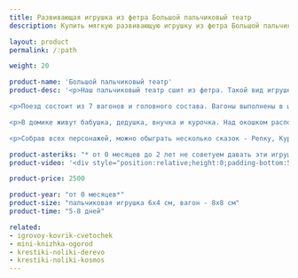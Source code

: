 ```yaml
---
title: Развивающая игрушка из фетра Большой пальчиковый театр
description: Купить мягкую развивающую игрушку из фетра Большой пальчиковый театр в магазине KiddyTrick

layout: product
permalink: /:path

weight: 20

product-name: 'Большой пальчиковый театр'
product-desc: '<p>Наш пальчиковый театр сшит из фетра. Такой вид игрушек помогает с развитием  воображения - детки от 3 лет уже могут придумывать свои истории и приключения, а  малышам помладше будет интересно наблюдать за яркими пальчиковыми зверятами.  С такими игрушками можно отвлечь кроху от неприятных ощущений на приеме у врача, или привлечь внимание на фотосессии.</p>

<p>Поезд состоит из 7 вагонов и головного состава. Вагоны выполнены в цветах радуги. На каждом нашита определенная еда для зверей - можно поиграть в “кто что ест”. Вагоны соединяются различными застежками - пуговка, фастекс, кнопка, магнит, липучка, шнуровка и ремешок.</p>

<p>В домике живут бабушка, дедушка, внучка и курочка. Над окошком расположилась полочка с бабушкиными запасами вкусностей.</p>

<p>Собрав всех персонажей, можно обыграть несколько сказок - Репку, Курочку Рябу, Теремок, Звери в яме, Колобок и другие. Нужно лишь добавить чуточку фантазии, узнать с малышом, каких деталей и героев не хватает для той или иной сказки, и придумать вместе с ним решение.</p>'

product-asteriks: "* от 0 месяцев до 2 лет не советуем давать эти игрушки в руки ребенку, рекомендуем использовать только в целях привлечения внимания."
product-video: '<div style="position:relative;height:0;padding-bottom:56.25%"><iframe src="https://www.youtube.com/embed/jbVzDgZSyok?ecver=2" width="640" height="360" frameborder="0" style="position:absolute;width:100%;height:100%;left:0" allowfullscreen></iframe></div>'

product-price: 2500

product-year: "от 0 месяцев*"
product-size: "пальчиковая игрушка 6х4 см, вагон - 8х8 см"
product-time: "5-8 дней"

related:
- igrovoy-kovrik-cvetochek
- mini-knizhka-ogorod
- krestiki-noliki-derevo
- krestiki-noliki-kosmos
---
```

	